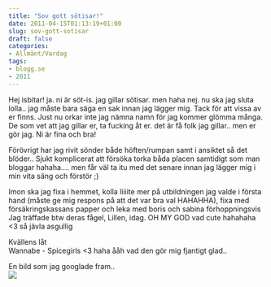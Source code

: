 ```yaml
---
title: "Sov gott sötisar!"
date: 2011-04-15T01:13:19+01:00
slug: sov-gott-sotisar
draft: false
categories:
- Allmänt/Vardag
tags:
- blogg.se
- 2011
---
```

Hej isbitar! ja. ni är söt-is. jag gillar sötisar. men haha nej. nu ska jag sluta lolla.. jag måste bara säga en sak innan jag lägger mig. Tack för att vissa av er finns. Just nu orkar inte jag nämna namn för jag kommer glömma många. De som vet att jag gillar er, ta fucking åt er. det är få folk jag gillar.. men er gör jag. Ni är fina och bra!  
  
Förövrigt har jag rivit sönder både höften/rumpan samt i ansiktet så det blöder.. Sjukt komplicerat att försöka torka båda placen samtidigt som man bloggar hahaha.... men får väl ta itu med det senare innan jag lägger mig i min vita säng och förstör ;)  
  
Imon ska jag fixa i hemmet, kolla liiiite mer på utbildningen jag valde i första hand (måste ge mig respons på att det var bra val HAHAHHA), fixa med försäkringskassans papper och leka med boris och sabina förhoppningsvis  
Jag träffade btw deras fågel, Lillen, idag. OH MY GOD vad cute hahahaha <3 så jävla asgullig  
  
Kvällens låt  
Wannabe - Spicegirls <3 haha ååh vad den gör mig fjantigt glad..  
  
  
En bild som jag googlade fram..  
![](/assets/images/blogg.se/nymf_143000401.jpg)